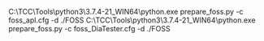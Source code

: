 C:\TCC\Tools\python3\3.7.4-21_WIN64\python.exe prepare_foss.py -c foss_apl.cfg -d ./FOSS
C:\TCC\Tools\python3\3.7.4-21_WIN64\python.exe prepare_foss.py -c foss_DiaTester.cfg -d ./FOSS